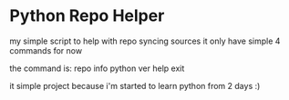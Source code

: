 # Python Repo Helper

my simple script to help with repo syncing sources
it only have simple 4 commands for now

the command is:
repo info
python ver
help
exit

it simple project because i'm started to learn python from 2 days :)
